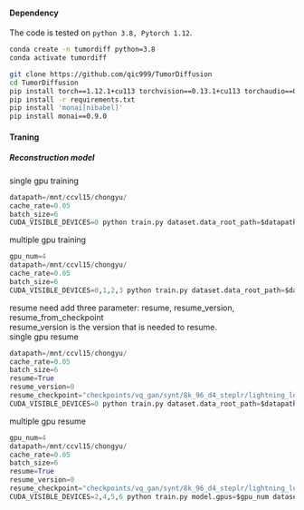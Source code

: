 #### Dependency
The code is tested on `python 3.8, Pytorch 1.12`.
```bash
conda create -n tumordiff python=3.8
conda activate tumordiff

git clone https://github.com/qic999/TumorDiffusion
cd TumorDiffusion
pip install torch==1.12.1+cu113 torchvision==0.13.1+cu113 torchaudio==0.12.1 --extra-index-url https://download.pytorch.org/whl/cu113
pip install -r requirements.txt
pip install 'monai[nibabel]'
pip install monai==0.9.0
```

#### Traning
##### Reconstruction model
single gpu training
```python
datapath=/mnt/ccvl15/chongyu/
cache_rate=0.05
batch_size=6
CUDA_VISIBLE_DEVICES=0 python train.py dataset.data_root_path=$datapath dataset.cache_rate=$cache_rate dataset.batch_size=$batch_size
```
multiple gpu training
```python
gpu_num=4
datapath=/mnt/ccvl15/chongyu/
cache_rate=0.05
batch_size=6
CUDA_VISIBLE_DEVICES=0,1,2,3 python train.py dataset.data_root_path=$datapath dataset.cache_rate=$cache_rate dataset.batch_size=$batch_size model.gpus=$gpu_num
```
resume need add three parameter: resume, resume_version, resume_from_checkpoint  
resume_version is the version that is needed to resume.  
single gpu resume
```python
datapath=/mnt/ccvl15/chongyu/
cache_rate=0.05
batch_size=6
resume=True
resume_version=0
resume_checkpoint="checkpoints/vq_gan/synt/8k_96_d4_steplr/lightning_logs/version_0/checkpoints/epoch\=11-step\=30000-train/recon_loss\=0.21.ckpt"
CUDA_VISIBLE_DEVICES=0 python train.py dataset.data_root_path=$datapath dataset.cache_rate=$cache_rate dataset.batch_size=$batch_size model.resume=$resume model.resume_version=$resume_version "model.resume_from_checkpoint=$resume_checkpoint"
```
multiple gpu resume
```python
gpu_num=4
datapath=/mnt/ccvl15/chongyu/
cache_rate=0.05
batch_size=6
resume=True
resume_version=0
resume_checkpoint="checkpoints/vq_gan/synt/8k_96_d4_steplr/lightning_logs/version_0/checkpoints/epoch\=11-step\=30000-train/recon_loss\=0.21.ckpt"
CUDA_VISIBLE_DEVICES=2,4,5,6 python train.py model.gpus=$gpu_num dataset.data_root_path=$datapath dataset.cache_rate=$cache_rate dataset.batch_size=$batch_size model.resume=$resume model.resume_version=$resume_version "model.resume_from_checkpoint=$resume_checkpoint"
```